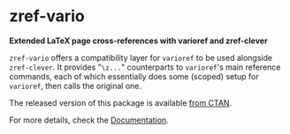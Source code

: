 # zref-vario

**Extended LaTeX page cross-references with varioref and zref-clever**

`zref-vario` offers a compatibility layer for `varioref` to be used alongside
`zref-clever`.  It provides "`\z...`" counterparts to `varioref`'s main
reference commands, each of which essentially does some (scoped) setup for
`varioref`, then calls the original one.

The released version of this package is available [from
CTAN](https://ctan.org/pkg/zref-vario).

For more details, check the
[Documentation](https://mirrors.ctan.org/macros/latex/contrib/zref-vario/zref-vario-doc.pdf).
